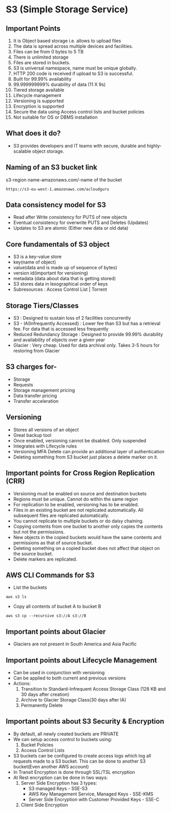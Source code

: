 # S3 (Simple Storage Service)

## Important Points
1. It is Object based storage i.e. allows to upload files
2. The data is spread across multiple devices and facilities.
3. Files can be from 0 bytes to 5 TB
4. There is unlimited storage
5. Files are stored in buckets.
6. S3 is universal namespace, name must be unique globally.
7. HTTP 200 code is received if upload to S3 is successful. 
8. Built for 99.99% availability
9. 99.999999999% durability of data (11 X 9s)
10. Tiered storage available
11. Lifecycle management
12. Versioning is supported
13. Encryption is supported
14. Secure the data using Access control lists and bucket policies
15. Not suitable for OS or DBMS installation

## What does it do?
- S3 provides developers and IT teams with secure, durable and highly-scalable object storage.

## Naming of an S3 bucket link
s3-region name-amazonaws.com/-name of the bucket
```
https://s3-eu-west-1.amazonaws.com/acloudguru
```

## Data consistency model for S3
- Read after Write consistency for PUTS of new objects
- Eventual consistency for overwrite PUTS and Deletes (Updates)
- Updates to S3 are atomic (Either new data or old data)

## Core fundamentals of S3 object
- S3 is a key-value store
- key(name of object)
- value(data and is made up of sequence of bytes)
- version id(important for versioning)
- metadata (data about data that is getting stored)
- S3 stores data in lexographical order of keys
- Subresources : Access Control List | Torrent

## Storage Tiers/Classes
- S3 : Designed to sustain loss of 2 facilities concurrently
- S3 - IA(Infrequently Accessed) : Lower fee than S3 but has a retrieval fee. For data that is accessed less frequently
- Reduced Redundancy Storage : Designed to provide 99.99% durability and availability of objects over a given year
- Glacier : Very cheap. Used for data archival only. Takes 3-5 hours for restoring from Glacier

## S3 charges for-
- Storage
- Requests
- Storage management pricing
- Data transfer pricing
- Transfer acceleration

## Versioning
 - Stores all versions of an object
 - Great backup tool
 - Once enabled, versioning cannot be disabled. Only suspended
 - Integrates with Lifecycle rules
 - Versioning MFA Delete can provide an additional layer of authentication
 - Deleting something from S3 bucket just places a delete marker on it.

## Important points for Cross Region Replication (CRR)
 - Versioning must be enabled on source and destination buckets
 - Regions must be unique. Cannot do within the same region
 - For replication to be enabled, versioning has to be enabled.
 - Files in an existing bucket are not replicated automatically. All subsequent files are replicated automatically.
 - You cannot replicate to multiple buckets or do daisy chaining.
 - Copying contents from one bucket to another only copies the contents but not the permissions.
 - New objects in the copied buckets would have the same contents and permissions as that of source bucket.
 - Deleting something on a copied bucket does not affect that object on the source bucket.
 - Delete markers are replicated.

## AWS CLI Commands for S3
 - List the buckets
```
aws s3 ls
```
 - Copy all contents of bucket A to bucket B
```
aws s3 cp --recursive s3://A s3://B
```

## Important points about Glacier
 - Glaciers are not present in South America and Asia Pacific

## Important points about Lifecycle Management
 - Can be used in conjunction with versioning
 - Can be applied to both current and previous versions
 - Actions: 
 	1. Transition to Standard-Infrequent Access Storage Class (128 KB and 30 days after creation)
 	2. Archive to Glacier Storage Class(30 days after IA)
 	3. Permanently Delete

## Important points about S3 Security & Encryption
 - By default, all newly created buckets are PRIVATE
 - We can setup access control to buckets using:
 	1. Bucket Policies
 	2. Access Control Lists
 - S3 buckets can be configured to create access logs which log all requests made to a S3 bucket. This can be done to another S3 bucket(Even another AWS account)
 - In Transit Encryption is done through SSL/TSL encryption
 - At Rest encryption can be done in two ways:
 	1. Server Side Encryption has 3 types:
 		- S3 managed Keys - SSE-S3
 		- AWS Key Management Service, Managed Keys - SSE-KMS
 		- Server Side Encryption with Customer Provided Keys - SSE-C
 	2. Client Side Encryption 